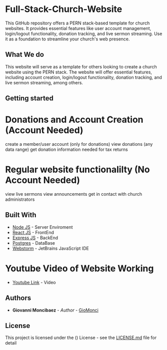 # Full-Stack-Church-Website

This GitHub repository offers a PERN stack-based template for church websites. 
It provides essential features like user account management, login/logout functionality, donation tracking, and live sermon streaming. 
Use it as a foundation to streamline your church's web presence.

## What We do

This website will serve as a template for others looking to create a church website using the PERN stack.
The website will offer essential features, including account creation, login/logout functionality, donation tracking, and live sermon streaming, among others.

## Getting started

# Donations and Account Creation (Account Needed)

create a member/user account (only for donations)
view donations (any data range)
get donation information needed for tax returns

# Regular website functionalilty (No Account Needed)

view live sermons
view announcements
get in contact with church administrators

## Built With

* [Node JS]() - Server Enviroment
* [React JS]() - FrontEnd
* [Express JS]() - BackEnd
* [Postgres]() - DataBase
* [Webstorm]() - JetBrains JavaScript IDE


# Youtube Video of Website Working
* [Youtube Link](linkhere) - Video

## Authors

* **Giovanni Moncibaez** - *Author* - [GioMonci](https://github.com/GioMonci)

## License

This project is licensed under the () License - see the [LICENSE.md](LICENSE.md) file for detail
